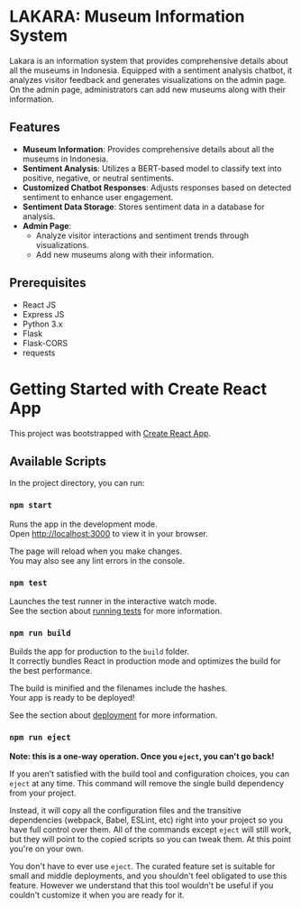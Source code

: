 # LAKARA: Museum Information System

Lakara is an information system that provides comprehensive details about all the museums in Indonesia. Equipped with a sentiment analysis chatbot, it analyzes visitor feedback and generates visualizations on the admin page. On the admin page, administrators can add new museums along with their information.

## Features

- **Museum Information**: Provides comprehensive details about all the museums in Indonesia.
- **Sentiment Analysis**: Utilizes a BERT-based model to classify text into positive, negative, or neutral sentiments.
- **Customized Chatbot Responses**: Adjusts responses based on detected sentiment to enhance user engagement.
- **Sentiment Data Storage**: Stores sentiment data in a database for analysis.
- **Admin Page**:
  - Analyze visitor interactions and sentiment trends through visualizations.
  - Add new museums along with their information.

## Prerequisites

- React JS
- Express JS
- Python 3.x
- Flask
- Flask-CORS
- requests


# Getting Started with Create React App

This project was bootstrapped with [Create React App](https://github.com/facebook/create-react-app).

## Available Scripts

In the project directory, you can run:

### `npm start`

Runs the app in the development mode.\
Open [http://localhost:3000](http://localhost:3000) to view it in your browser.

The page will reload when you make changes.\
You may also see any lint errors in the console.

### `npm test`

Launches the test runner in the interactive watch mode.\
See the section about [running tests](https://facebook.github.io/create-react-app/docs/running-tests) for more information.

### `npm run build`

Builds the app for production to the `build` folder.\
It correctly bundles React in production mode and optimizes the build for the best performance.

The build is minified and the filenames include the hashes.\
Your app is ready to be deployed!

See the section about [deployment](https://facebook.github.io/create-react-app/docs/deployment) for more information.

### `npm run eject`

**Note: this is a one-way operation. Once you `eject`, you can't go back!**

If you aren't satisfied with the build tool and configuration choices, you can `eject` at any time. This command will remove the single build dependency from your project.

Instead, it will copy all the configuration files and the transitive dependencies (webpack, Babel, ESLint, etc) right into your project so you have full control over them. All of the commands except `eject` will still work, but they will point to the copied scripts so you can tweak them. At this point you're on your own.

You don't have to ever use `eject`. The curated feature set is suitable for small and middle deployments, and you shouldn't feel obligated to use this feature. However we understand that this tool wouldn't be useful if you couldn't customize it when you are ready for it.


